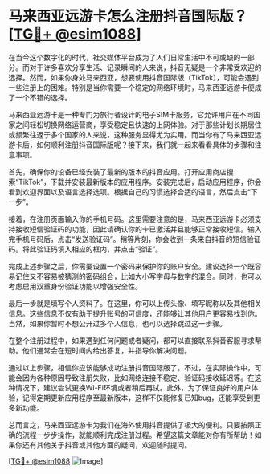 # 马来西亚远游卡怎么注册抖音国际版？[[TG💪+ @esim1088](https://t.me/s/esim1088)]

在当今这个数字化的时代，社交媒体平台成为了人们日常生活中不可或缺的一部分。而对于许多喜欢分享生活、记录瞬间的人来说，抖音无疑是一个非常受欢迎的选择。然而，如果你身处马来西亚，想要使用抖音国际版（TikTok），可能会遇到一些注册上的困难。特别是当你需要一个稳定的网络环境时，马来西亚远游卡便成了一个不错的选择。

马来西亚远游卡是一种专门为旅行者设计的电子SIM卡服务，它允许用户在不同国家之间轻松切换网络运营商，享受稳定且快速的上网体验。对于那些计划长期居住或频繁往返于多个国家的人来说，这种服务显得尤为实用。而当你有了马来西亚远游卡后，如何顺利注册抖音国际版呢？接下来，我们就一起来看看具体的步骤和注意事项。

首先，确保你的设备已经安装了最新的版本的抖音应用。打开应用商店搜索“TikTok”，下载并安装最新版本的应用程序。安装完成后，启动应用程序，你会看到欢迎界面以及语言选择选项。根据自己的习惯选择合适的语言，然后点击“下一步”。

接着，在注册页面输入你的手机号码。这里需要注意的是，马来西亚远游卡必须支持接收短信验证码的功能，因此请确认你的卡已激活并且能够正常接收短信。输入完手机号码后，点击“发送验证码”。稍等片刻，你会收到一条来自抖音的短信验证码。将此验证码填入相应的框内，并点击“验证”。

完成上述步骤之后，你需要设置一个密码来保护你的账户安全。建议选择一个既容易记住又不容易被猜测的密码组合，比如大小写字母与数字的混合。同时，也可以考虑启用双重身份验证功能以增强安全性。

最后一步就是填写个人资料了。在这里，你可以上传头像、填写昵称以及其他相关信息。这些信息不仅有助于提升账号的可信度，还能够让其他用户更容易找到你。当然，如果你暂时不想公开过多个人信息，也可以选择跳过这一步骤。

在整个注册过程中，如果遇到任何问题或者疑问，都可以直接联系抖音客服寻求帮助。他们通常会在短时间内给出答复，并指导你解决问题。

通过以上步骤，相信你应该能够成功注册抖音国际版了。不过，在实际操作中，可能会因为各种原因导致注册失败，比如网络连接不稳定、验证码接收延迟等。在这种情况下，建议尝试更换Wi-Fi环境或者稍后再试。此外，为了保证良好的用户体验，记得定期更新应用程序至最新版本，这样不仅能修复已知bug，还能享受到更多新功能。

总而言之，马来西亚远游卡为我们在海外使用抖音提供了极大的便利。只要按照正确的流程一步步操作，就能顺利完成注册过程。希望这篇文章能对你有所帮助！如果你还有其他关于抖音或其他方面的疑问，欢迎随时提问。

[[TG💪+ @esim1088](https://t.me/s/esim1088) ![Image](https://i.postimg.cc/4NQfJmqS/Snipaste-2025-05-13-00-14-12.png)]